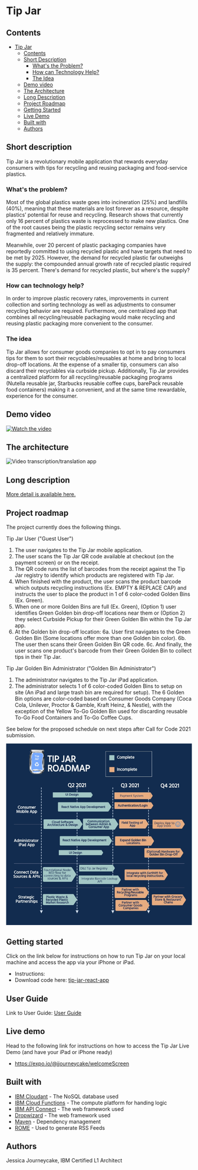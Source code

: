 # Tip Jar



## Contents

- [Tip Jar](#submission-or-project-name)
  - [Contents](#contents)
  - [Short Description](#short-description)
    - [What's the Problem?](#whats-the-problem)
    - [How can Technology Help?](#how-can-technology-help)
    - [The Idea](#the-idea)
  - [Demo video](#demo-video)
  - [The Architecture](#the-architecture)
  - [Long Description](#long-description)
  - [Project Roadmap](#project-roadmap)
  - [Getting Started](#getting-started)
  - [Live Demo](#live-demo)
  - [Built with](#built-with)
  - [Authors](#authors)
 

## Short description
Tip Jar is a revolutionary mobile application that rewards everyday consumers with tips for recycling and reusing packaging and food-service plastics.

### What's the problem?
Most of the global plastics waste goes into incineration (25%) and landfills (40%), meaning that these materials are lost forever as a resource, despite plastics’ potential for reuse and recycling. Research shows that currently only 16 percent of plastics waste is reprocessed to make new plastics. One of the root causes being the plastic recycling sector remains very fragmented and relatively immature. 

Meanwhile, over 20 percent of plastic packaging companies have reportedly committed to using recycled plastic and have targets that need to be met by 2025. However, the demand for recycled plastic far outweighs the supply: the compounded annual growth rate of recycled plastic required is 35 percent. There's demand for recycled plastic, but where's the supply?


### How can technology help?

In order to improve plastic recovery rates, improvements in current collection and sorting technology as well as adjustments to consumer recycling behavior are required. Furthermore, one centralized app that combines all recycling/reusable packaging would make recycling and reusing plastic packaging more convenient to the consumer.  

### The idea

Tip Jar allows for consumer goods companies to opt in to pay consumers tips for them to sort their recyclables/reusables at home and bring to local drop-off locations. At the expense of a smaller tip, consumers can also discard their recyclables via curbside pickup. Additionally, Tip Jar provides a centralized platform for all recycling/reusable packaging programs (Nutella reusable jar, Starbucks reusable coffee cups, barePack reusable food containers) making it a convenient, and at the same time rewardable, experience for the consumer. 

## Demo video

[![Watch the video](https://github.com/Call-for-Code/Liquid-Prep/blob/master/images/readme/IBM-interview-video-image.png)](https://youtu.be/vOgCOoy_Bx0)

## The architecture

![Video transcription/translation app](https://i.ibb.co/h7txkh6/Architecture.png)



## Long description

[More detail is available here.](./description.md)

## Project roadmap

The project currently does the following things.

Tip Jar User ("Guest User")
1. The user navigates to the Tip Jar mobile application.
2. The user scans the Tip Jar QR code available at checkout (on the payment screen) or on the receipt.
3. The QR code runs the list of barcodes from the receipt against the Tip Jar registry to identify which products are registered with Tip Jar.
4. When finished with the product, the user scans the product barcode which outputs recycling instructions (Ex. EMPTY & REPLACE CAP) and instructs the user to place the product in 1 of 6 color-coded Golden Bins (Ex. Green).
5. When one or more Golden Bins are full (Ex. Green), (Option 1) user identifies Green Golden bin drop-off locations near them or (Option 2) they select
Curbside Pickup for their Green Golden Bin within the Tip Jar app.
6. At the Golden bin drop-off location:
  6a. User first navigates to the Green Golden Bin (Some locations offer more than one Golden bin color).
  6b. The user then scans their Green Golden Bin QR code.
  6c. And finally, the user scans one product's barcode from their Green Golden Bin to collect tips in their Tip Jar.

Tip Jar Golden Bin Administrator ("Golden Bin Administrator")
1. The administrator navigates to the Tip Jar iPad application.
2. The administrator selects 1 of 6 color-coded Golden Bins to setup on site (An iPad and large trash bin are required for setup). The 6 Golden Bin options are color-coded based on Consumer Goods Company (Coca Cola, Unilever, Proctor & Gamble, Kraft Heinz, & Nestle), with the exception of the Yellow To-Go Golden Bin used for discarding reusable To-Go Food Containers and To-Go Coffee Cups.

See below for the proposed schedule on next steps after Call for Code 2021 submission.

![Roadmap](./roadmap.jpg)

## Getting started

Click on the link below for instructions on how to run Tip Jar on your local machine and access the app via your iPhone or iPad. 
- Instructions: 
- Download code here: [tip-jar-react-app](./tip-jar-react-app/)



## User Guide

Link to User Guide: [User Guide](./userguide/)

## Live demo

Head to the following link for instructions on how to access the Tip Jar Live Demo (and have your iPad or iPhone ready) 
- https://expo.io/@jjourneycake/welcomeScreen

## Built with

- [IBM Cloudant](https://cloud.ibm.com/catalog?search=cloudant#search_results) - The NoSQL database used
- [IBM Cloud Functions](https://cloud.ibm.com/catalog?search=cloud%20functions#search_results) - The compute platform for handing logic
- [IBM API Connect](https://cloud.ibm.com/catalog?search=api%20connect#search_results) - The web framework used
- [Dropwizard](http://www.dropwizard.io/1.0.2/docs/) - The web framework used
- [Maven](https://maven.apache.org/) - Dependency management
- [ROME](https://rometools.github.io/rome/) - Used to generate RSS Feeds


## Authors

Jessica Journeycake, IBM Certified L1 Architect
